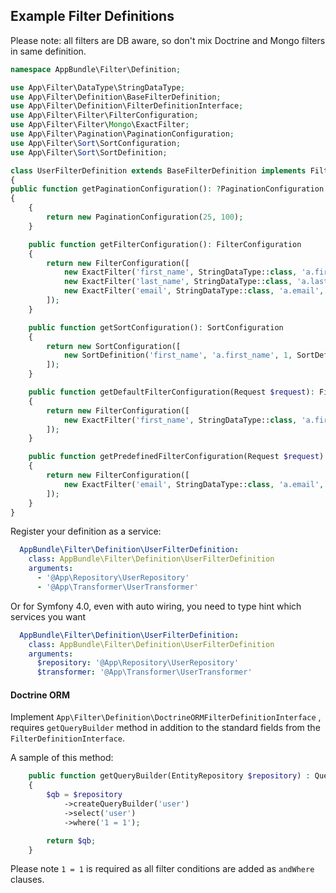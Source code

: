 ## Example Filter Definitions

Please note: all filters are DB aware, so don't mix Doctrine and Mongo filters in same definition.

```php
namespace AppBundle\Filter\Definition;

use App\Filter\DataType\StringDataType;
use App\Filter\Definition\BaseFilterDefinition;
use App\Filter\Definition\FilterDefinitionInterface;
use App\Filter\Filter\FilterConfiguration;
use App\Filter\Filter\Mongo\ExactFilter;
use App\Filter\Pagination\PaginationConfiguration;
use App\Filter\Sort\SortConfiguration;
use App\Filter\Sort\SortDefinition;

class UserFilterDefinition extends BaseFilterDefinition implements FilterDefinitionInterface
{
public function getPaginationConfiguration(): ?PaginationConfiguration
{
    {
        return new PaginationConfiguration(25, 100);
    }

    public function getFilterConfiguration(): FilterConfiguration
    {
        return new FilterConfiguration([
            new ExactFilter('first_name', StringDataType::class, 'a.first_name', ['index' => 1]),
            new ExactFilter('last_name', StringDataType::class, 'a.last_name', ['index' => 2]),
            new ExactFilter('email', StringDataType::class, 'a.email', ['index' => 3]),
        ]);
    }

    public function getSortConfiguration(): SortConfiguration
    {
        return new SortConfiguration([
            new SortDefinition('first_name', 'a.first_name', 1, SortDefinition::SORT_ASC),
        ]);
    }

    public function getDefaultFilterConfiguration(Request $request): FilterConfiguration
    {
        return new FilterConfiguration([
            new ExactFilter('first_name', StringDataType::class, 'a.first_name', ['index' => 1], 'Bob'),
        ]);
    }

    public function getPredefinedFilterConfiguration(Request $request): FilterConfiguration
    {
        return new FilterConfiguration([
            new ExactFilter('email', StringDataType::class, 'a.email', ['index' => 3], 'bob@test.com'),
        ]);
    }
}
```

Register your definition as a service:

```yml
  AppBundle\Filter\Definition\UserFilterDefinition:
    class: AppBundle\Filter\Definition\UserFilterDefinition
    arguments:
      - '@App\Repository\UserRepository'
      - '@App\Transformer\UserTransformer'
```

Or for Symfony 4.0, even with auto wiring, you need to type hint which services you want

```yml
  AppBundle\Filter\Definition\UserFilterDefinition:
    class: AppBundle\Filter\Definition\UserFilterDefinition
    arguments:
      $repository: '@App\Repository\UserRepository'
      $transformer: '@App\Transformer\UserTransformer'
```

#### Doctrine ORM
Implement `App\Filter\Definition\DoctrineORMFilterDefinitionInterface` , requires `getQueryBuilder`
method in addition to the standard fields from the `FilterDefinitionInterface`.

A sample of this method:

```php
    public function getQueryBuilder(EntityRepository $repository) : QueryBuilder
    {
        $qb = $repository
            ->createQueryBuilder('user')
            ->select('user')
            ->where('1 = 1');

        return $qb;
    }
```

Please note `1 = 1` is required as all filter conditions are added as `andWhere` clauses.
